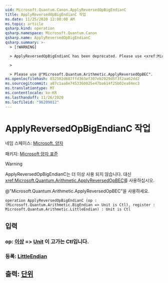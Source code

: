 ```yaml
---
uid: Microsoft.Quantum.Canon.ApplyReversedOpBigEndianC
title: ApplyReversedOpBigEndianC 작업
ms.date: 11/25/2020 12:00:00 AM
ms.topic: article
qsharp.kind: operation
qsharp.namespace: Microsoft.Quantum.Canon
qsharp.name: ApplyReversedOpBigEndianC
qsharp.summary: >-
  > [!WARNING]

  > ApplyReversedOpBigEndianC has been deprecated. Please use <xref:Microsoft.Quantum.Arithmetic.ApplyReversedOpBEC> instead.

  >

  > Please use @"Microsoft.Quantum.Arithmetic.ApplyReversedOpBEC".
ms.openlocfilehash: 032502d687ffd363ef307eb2029d5f3f2aa62dd2
ms.sourcegitcommit: a87c1aa8e7453360025e47ba614f25b02ea84ec3
ms.translationtype: MT
ms.contentlocale: ko-KR
ms.lasthandoff: 11/26/2020
ms.locfileid: "96209012"
---
```

# <a name="applyreversedopbigendianc-operation"></a>ApplyReversedOpBigEndianC 작업

네임 스페이스: [Microsoft. 양자](xref:Microsoft.Quantum.Canon)

패키지: [Microsoft 양자 표준](https://nuget.org/packages/Microsoft.Quantum.Standard)


> [!WARNING]
> ApplyReversedOpBigEndianC는 더 이상 사용 되지 않습니다. 대신 <xref:Microsoft.Quantum.Arithmetic.ApplyReversedOpBEC>를 사용하십시오.
>
> @"Microsoft.Quantum.Arithmetic.ApplyReversedOpBEC"을 사용하세요.



```qsharp
operation ApplyReversedOpBigEndianC (op : (Microsoft.Quantum.Arithmetic.BigEndian => Unit is Ctl), register : Microsoft.Quantum.Arithmetic.LittleEndian) : Unit is Ctl
```


## <a name="input"></a>입력

### <a name="op--bigendian--unit--is-ctl"></a>op: [이상](xref:Microsoft.Quantum.Arithmetic.BigEndian) => [Unit](xref:microsoft.quantum.lang-ref.unit) 이 고가는 Ctl입니다.




### <a name="register--littleendian"></a>등록: [LittleEndian](xref:Microsoft.Quantum.Arithmetic.LittleEndian)





## <a name="output--unit"></a>출력: [단위](xref:microsoft.quantum.lang-ref.unit)

